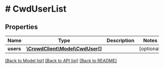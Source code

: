 # # CwdUserList

## Properties

Name | Type | Description | Notes
------------ | ------------- | ------------- | -------------
**users** | [**\CrowdClient\Model\CwdUser[]**](CwdUser.md) |  | [optional] 

[[Back to Model list]](../../README.md#documentation-for-models) [[Back to API list]](../../README.md#documentation-for-api-endpoints) [[Back to README]](../../README.md)


